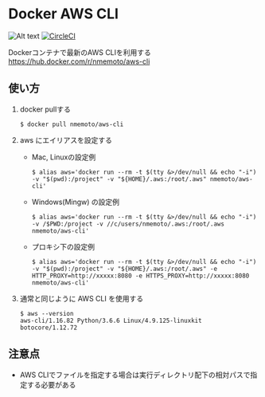 # Docker AWS CLI
![Alt text](https://img.shields.io/badge/version-1.16.144-brightgreen.svg)
[![CircleCI](https://circleci.com/gh/nmemoto/docker-aws-cli/tree/master.svg?style=svg)](https://circleci.com/gh/nmemoto/docker-aws-cli/tree/master)

Dockerコンテナで最新のAWS CLIを利用する
https://hub.docker.com/r/nmemoto/aws-cli

## 使い方
1. docker pullする
    ```
    $ docker pull nmemoto/aws-cli
    ```
1. aws にエイリアスを設定する
    
    - Mac, Linuxの設定例
        ```
        $ alias aws='docker run --rm -t $(tty &>/dev/null && echo "-i") -v "$(pwd):/project" -v "${HOME}/.aws:/root/.aws" nmemoto/aws-cli'
        ```

    - Windows(Mingw) の設定例
        ```
        $ alias aws='docker run --rm -t $(tty &>/dev/null && echo "-i") -v /$PWD:/project -v //c/users/nmemoto/.aws:/root/.aws nmemoto/aws-cli'
        ```

    - プロキシ下の設定例
        ```
        $ alias aws='docker run --rm -t $(tty &>/dev/null && echo "-i") -v "$(pwd):/project" -v "${HOME}/.aws:/root/.aws" -e HTTP_PROXY=http://xxxxx:8080 -e HTTPS_PROXY=http://xxxxx:8080 nmemoto/aws-cli'
        ```

1. 通常と同じように AWS CLI を使用する
    ```
    $ aws --version
    aws-cli/1.16.82 Python/3.6.6 Linux/4.9.125-linuxkit botocore/1.12.72
    ```

## 注意点
- AWS CLIでファイルを指定する場合は実行ディレクトリ配下の相対パスで指定する必要がある
